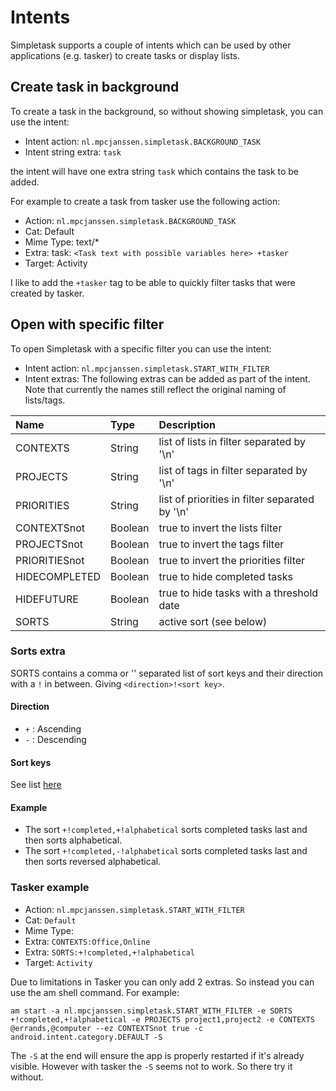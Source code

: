 Intents
=======

Simpletask supports a couple of intents which can be used by other applications (e.g. tasker) to
create tasks or display lists.

Create task in background
-------------------------

To create a task in the background, so without showing simpletask, you can use the intent:

- Intent action: `nl.mpcjanssen.simpletask.BACKGROUND_TASK`
- Intent string extra: `task`

the intent will have one extra string `task` which contains the task to be added.

For example to create a task from tasker use the following action:

- Action: `nl.mpcjanssen.simpletask.BACKGROUND_TASK`
- Cat: Default
- Mime Type: text/\*
- Extra: task: `<Task text with possible variables here> +tasker`
- Target: Activity

I like to add the `+tasker` tag to be able to quickly filter tasks that were created by tasker.

Open with specific filter
-------------------------

To open Simpletask with a specific filter you can use the intent:

- Intent action: `nl.mpcjanssen.simpletask.START_WITH_FILTER`
- Intent extras: The following extras can be added as part of the intent. Note that currently the
  names still reflect the original naming of lists/tags.

<table>
<colgroup>
<col width="19%" />
<col width="12%" />
<col width="67%" />
</colgroup>
<thead>
<tr class="header">
<th align="left">Name</th>
<th align="left">Type</th>
<th align="left">Description</th>
</tr>
</thead>
<tbody>
<tr class="odd">
<td align="left">CONTEXTS</td>
<td align="left">String</td>
<td align="left">list of lists in filter separated by '\n'</td>
</tr>
<tr class="even">
<td align="left">PROJECTS</td>
<td align="left">String</td>
<td align="left">list of tags in filter separated by '\n'</td>
</tr>
<tr class="odd">
<td align="left">PRIORITIES</td>
<td align="left">String</td>
<td align="left">list of priorities in filter separated by '\n'</td>
</tr>
<tr class="even">
<td align="left">CONTEXTSnot</td>
<td align="left">Boolean</td>
<td align="left">true to invert the lists filter</td>
</tr>
<tr class="odd">
<td align="left">PROJECTSnot</td>
<td align="left">Boolean</td>
<td align="left">true to invert the tags filter</td>
</tr>
<tr class="even">
<td align="left">PRIORITIESnot</td>
<td align="left">Boolean</td>
<td align="left">true to invert the priorities filter</td>
</tr>
<tr class="odd">
<td align="left">HIDECOMPLETED</td>
<td align="left">Boolean</td>
<td align="left">true to hide completed tasks</td>
</tr>
<tr class="even">
<td align="left">HIDEFUTURE</td>
<td align="left">Boolean</td>
<td align="left">true to hide tasks with a threshold date</td>
</tr>
<tr class="odd">
<td align="left">SORTS</td>
<td align="left">String</td>
<td align="left">active sort (see below)</td>
</tr>
</tbody>
</table>

### Sorts extra

SORTS contains a comma or '' separated list of sort keys and their direction with a `!` in between.
Giving `<direction>!<sort key>`.

#### Direction

- `+` : Ascending
- `-` : Descending

#### Sort keys

See
list [here](https://github.com/mpcjanssen/simpletask-android/blob/master/app/src/main/res/values/donottranslate.xml#L45-59)

#### Example

- The sort `+!completed,+!alphabetical` sorts completed tasks last and then sorts alphabetical.
- The sort `+!completed,-!alphabetical` sorts completed tasks last and then sorts reversed
  alphabetical.

### Tasker example

- Action: `nl.mpcjanssen.simpletask.START_WITH_FILTER`
- Cat: `Default`
- Mime Type:
- Extra: `CONTEXTS:Office,Online`
- Extra: `SORTS:+!completed,+!alphabetical`
- Target: `Activity`

Due to limitations in Tasker you can only add 2 extras. So instead you can use the am shell command.
For example:

    am start -a nl.mpcjanssen.simpletask.START_WITH_FILTER -e SORTS +!completed,+!alphabetical -e PROJECTS project1,project2 -e CONTEXTS @errands,@computer --ez CONTEXTSnot true -c android.intent.category.DEFAULT -S

The `-S` at the end will ensure the app is properly restarted if it's already visible. However with
tasker the `-S` seems not to work. So there try it without.

